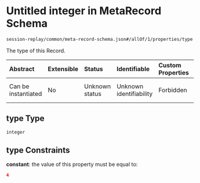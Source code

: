 # Untitled integer in MetaRecord Schema

```txt
session-replay/common/meta-record-schema.json#/allOf/1/properties/type
```

The type of this Record.

| Abstract            | Extensible | Status         | Identifiable            | Custom Properties | Additional Properties | Access Restrictions | Defined In                                                                                               |
| :------------------ | :--------- | :------------- | :---------------------- | :---------------- | :-------------------- | :------------------ | :------------------------------------------------------------------------------------------------------- |
| Can be instantiated | No         | Unknown status | Unknown identifiability | Forbidden         | Allowed               | Read only           | [meta-record-schema.json\*](../out/session-replay/common/meta-record-schema.json "open original schema") |

## type Type

`integer`

## type Constraints

**constant**: the value of this property must be equal to:

```json
4
```
